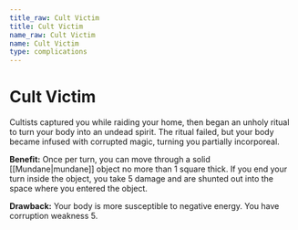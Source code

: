 ```yaml
---
title_raw: Cult Victim
title: Cult Victim
name_raw: Cult Victim
name: Cult Victim
type: complications
---
```


# Cult Victim

Cultists captured you while raiding your home, then began an unholy ritual to turn your body into an undead spirit. The ritual failed, but your body became infused with corrupted magic, turning you partially incorporeal.

**Benefit:** Once per turn, you can move through a solid [[Mundane|mundane]] object no more than 1 square thick. If you end your turn inside the object, you take 5 damage and are shunted out into the space where you entered the object.

**Drawback:** Your body is more susceptible to negative energy. You have corruption weakness 5.
